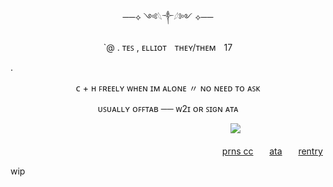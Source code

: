 <p align=center>──⟡ ༺𓆩༒︎𓆪༻ ⟡──
  <p align=center> `@ . ᴛᴇꜱ , ᴇʟʟɪᴏᴛㅤᴛʜᴇʏ/ᴛʜᴇᴍㅤ17

.
    
<p align=center> ᴄ + ʜ ꜰʀᴇᴇʟʏ ᴡʜᴇɴ ɪᴍ ᴀʟᴏɴᴇ 〃 ɴᴏ ɴᴇᴇᴅ ᴛᴏ ᴀꜱᴋ
<p align=center> ᴜꜱᴜᴀʟʟʏ ᴏꜰꜰᴛᴀʙ ── ᴡ2ɪ ᴏʀ ꜱɪɢɴ ᴀᴛᴀ
  
ㅤㅤㅤㅤㅤㅤㅤㅤㅤㅤㅤㅤㅤㅤㅤㅤㅤㅤㅤㅤㅤㅤㅤㅤㅤ ㅤㅤ![](https://komarev.com/ghpvc/?username=rush0ur&color=22483b&label=studs)

ㅤㅤㅤㅤㅤㅤㅤㅤㅤㅤㅤㅤㅤㅤㅤㅤㅤㅤㅤㅤ ㅤㅤㅤㅤㅤㅤ[prns cc](https://pronouns.cc/@rushour)ㅤㅤ[ata](https://ell10t.atabook.org/)ㅤㅤ[rentry](https://rentry.co/ell10t)

wip

